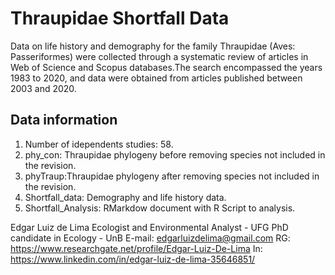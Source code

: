 # Thraupidae Shortfall Data

Data on life history and demography for the family Thraupidae (Aves: Passeriformes) were collected through a systematic review 
of articles in Web of Science and Scopus databases.The search encompassed the years 1983 to 2020, and data were obtained from 
articles published between 2003 and 2020.
## Data information

1. Number of idependents studies: 58.
2. phy_con: Thraupidae phylogeny before removing species not included in the revision.
3. phyTraup:Thraupidae phylogeny after removing species not included in the revision.
4. Shortfall_data: Demography and life history data.
5. Shortfall_Analysis: RMarkdow document with R Script to analysis.


Edgar Luiz de Lima
Ecologist and Environmental Analyst - UFG
PhD candidate in Ecology - UnB
E-mail: edgarluizdelima@gmail.com
RG: https://www.researchgate.net/profile/Edgar-Luiz-De-Lima
In: https://www.linkedin.com/in/edgar-luiz-de-lima-35646851/
